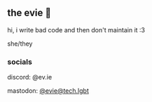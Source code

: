 ## the evie 🦝

hi, i write bad code and then don't maintain it :3

she/they

### socials

discord: @ev.ie

mastodon: [@evie@tech.lgbt](https://tech.lgbt/@evie)